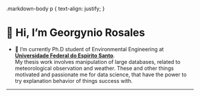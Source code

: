 .markdown-body p {
  text-align: justify;
}

# 👋 Hi, I’m Georgynio Rosales

* 🌱 I’m currently Ph.D student of Environmental Engineering at **[Universidade Federal do Espirito Santo](https://engenhariaambiental.ufes.br/en)**. \
My thesis work involves manipulation of large databases, related to meteorological observation and weather. These and other things motivated and
passionate me for data science, that have the power to try explanation behavior of things success with.
---
<!---
georgynio/georgynio is a ✨ special ✨ repository because its `README.md` (this file) appears on your GitHub profile.
You can click the Preview link to take a look at your changes.
--->
